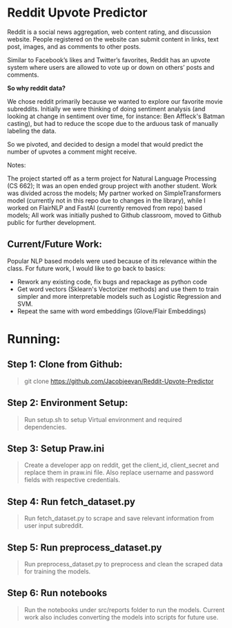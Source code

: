 # Reddit Upvote Predictor

Reddit is a social news aggregation, web content rating, and discussion website. People registered on the website can submit content in links, text post, images, and as comments to other posts.

Similar to Facebook’s likes and Twitter’s  favorites, Reddit has an upvote system where users are allowed to vote up or down on others’ posts and comments.

__So why reddit data?__

We chose reddit primarily because we wanted to explore our favorite movie subreddits. Initially we were thinking of doing sentiment analysis (and looking at change in sentiment over time, for instance: Ben Affleck's Batman casting), but had to reduce the scope due to the arduous task of manually labeling the data.

So we pivoted, and decided to design a model that would predict the number of upvotes a comment might receive.

Notes:

The project started off as a term project for Natural Language Processing (CS 662); It was an open ended group project with another student. Work was divided across the models; My partner worked on SimpleTransformers model (currently not in this repo due to changes in the library), while I worked on FlairNLP and FastAI (currently removed from repo) based models; All work was initially pushed to Github classroom, moved to Github public for further development.

## Current/Future Work:

Popular NLP based models were used because of its relevance within the class. For future work, I would like to go back to basics:

- Rework any existing code, fix bugs and repackage as python code
- Get word vectors (Sklearn's Vectorizer methods) and use them to train simpler and more interpretable models such as Logistic Regression and SVM.
- Repeat the same with word embeddings (Glove/Flair Embeddings)

# Running:

## Step 1: Clone from Github:

> git clone https://github.com/Jacobjeevan/Reddit-Upvote-Predictor

## Step 2: Environment Setup:

> Run setup.sh to setup Virtual environment and required dependencies.

## Step 3: Setup Praw.ini

> Create a developer app on reddit, get the client_id, client_secret and replace them in praw.ini file. Also replace username and password fields with respective credentials.

## Step 4: Run fetch_dataset.py

> Run fetch_dataset.py to scrape and save relevant information from user input subreddit.

## Step 5: Run preprocess_dataset.py

> Run preprocess_dataset.py to preprocess and clean the scraped data for training the models.

## Step 6: Run notebooks

> Run the notebooks under src/reports folder to run the models. Current work also includes converting the models into scripts for future use.



